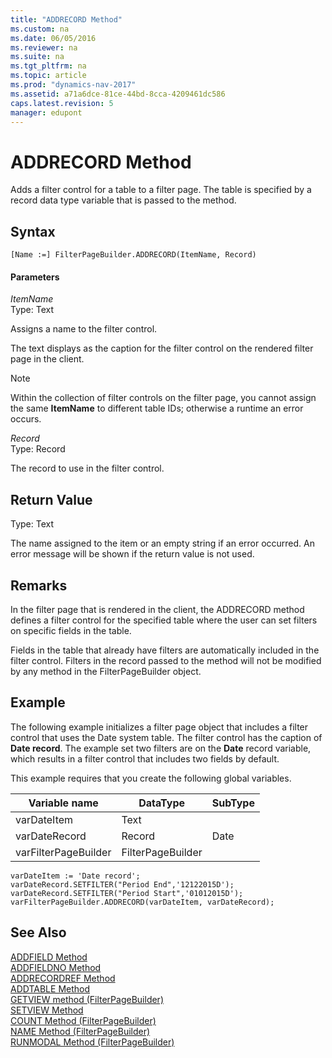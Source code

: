 ```yaml
---
title: "ADDRECORD Method"
ms.custom: na
ms.date: 06/05/2016
ms.reviewer: na
ms.suite: na
ms.tgt_pltfrm: na
ms.topic: article
ms.prod: "dynamics-nav-2017"
ms.assetid: a71a6dce-81ce-44bd-8cca-4209461dc586
caps.latest.revision: 5
manager: edupont
---
```

# ADDRECORD Method
Adds a filter control for a table to a filter page. The table is specified by a record data type variable that is passed to the method.  

## Syntax  

```  
[Name :=] FilterPageBuilder.ADDRECORD(ItemName, Record)  
```  

#### Parameters  
 *ItemName*  
 Type: Text  

 Assigns a name to the filter control.  

 The text displays as the caption for the filter control on the rendered filter page in the client.  

> [!NOTE]  
>  Within the collection of filter controls on the filter page, you cannot assign the same **ItemName** to different table IDs; otherwise a runtime an error occurs.  

 *Record*  
 Type: Record  

 The record to use in the filter control.  

## Return Value  
 Type: Text  

 The name assigned to the item or an empty string if an error occurred. An error message will be shown if the return value is not used.  

## Remarks  
 In the filter page that is rendered in the client, the ADDRECORD method defines a filter control for the specified table where the user can set filters on specific fields in the table.  

 Fields in the table that already have filters are automatically included in the filter control. Filters in the record passed to the method will not be modified by any method in the FilterPageBuilder object.  

## Example  
 The following example initializes a filter page object that includes a filter control that uses the Date system table. The filter control has the caption of **Date record**. The example set two filters are on the **Date** record variable, which results in a filter control that includes two fields by default.  

 This example requires that you create the following global variables.  

|Variable name|DataType|SubType|  
|-------------------|--------------|-------------|  
|varDateItem|Text||  
|varDateRecord|Record|Date|  
|varFilterPageBuilder|FilterPageBuilder||  

```  
varDateItem := 'Date record';  
varDateRecord.SETFILTER("Period End",'12122015D');  
varDateRecord.SETFILTER("Period Start",'01012015D');  
varFilterPageBuilder.ADDRECORD(varDateItem, varDateRecord);  
```  

## See Also  
 [ADDFIELD Method](devenv-ADDFIELD-Method.md)   
 [ADDFIELDNO Method](devenv-ADDFIELDNO-Method.md)   
 [ADDRECORDREF Method](devenv-ADDRECORDREF-Method.md)   
 [ADDTABLE Method](devenv-ADDTABLE-Method.md)   
 [GETVIEW method \(FilterPageBuilder\)](devenv-GETVIEW-Method-FilterPageBuilder.md)   
 [SETVIEW Method](devenv-SETVIEW-Method.md)   
 [COUNT Method \(FilterPageBuilder\)](devenv-COUNT-Method-FilterPageBuilder.md)   
 [NAME Method \(FilterPageBuilder\)](devenv-NAME-Method-FilterPageBuilder.md)   
 [RUNMODAL Method \(FilterPageBuilder\)](devenv-RUNMODAL-Method-FilterPageBuilder.md)
